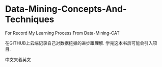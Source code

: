 # Data-Mining-Concepts-And-Techniques
For Record My Learning Process From Data-Mining-CAT

在GITHUB上云端记录自己对数据挖掘的进步跟理解. 学完这本书后可能会引入项目.

中文夹着英文
